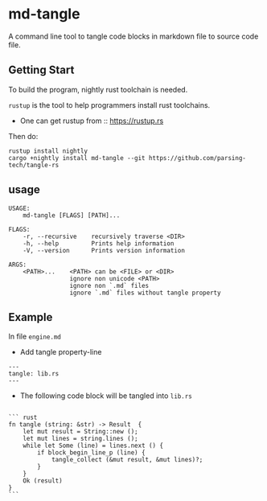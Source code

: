 # md-tangle

A command line tool to tangle code blocks in markdown file to source code file.

## Getting Start

To build the program, nightly rust toolchain is needed.

`rustup` is the tool to help programmers install rust toolchains.
- One can get rustup from :: https://rustup.rs

Then do:

```
rustup install nightly
cargo +nightly install md-tangle --git https://github.com/parsing-tech/tangle-rs
```

## usage

```
USAGE:
    md-tangle [FLAGS] [PATH]...

FLAGS:
    -r, --recursive    recursively traverse <DIR>
    -h, --help         Prints help information
    -V, --version      Prints version information

ARGS:
    <PATH>...    <PATH> can be <FILE> or <DIR>
                 ignore non unicode <PATH>
                 ignore non `.md` files
                 ignore `.md` files without tangle property

```

## Example

In file `engine.md`

- Add tangle property-line

```
---
tangle: lib.rs
---
```

- The following code block will be tangled into `lib.rs`

<pre><code>
``` rust
fn tangle (string: &str) -> Result <String, TangleError> {
    let mut result = String::new ();
    let mut lines = string.lines ();
    while let Some (line) = lines.next () {
        if block_begin_line_p (line) {
            tangle_collect (&mut result, &mut lines)?;
        }
    }
    Ok (result)
}
```
</code></pre>
